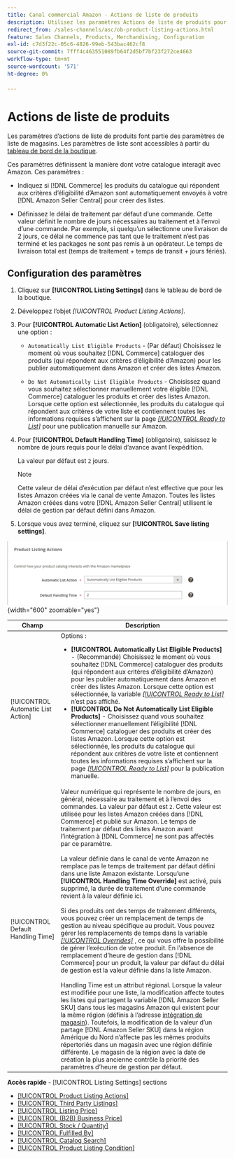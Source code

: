 ```yaml
---
title: Canal commercial Amazon - Actions de liste de produits
description: Utilisez les paramètres Actions de liste de produits pour définir comment votre catalogue de commerce interagit avec Amazon.
redirect_from: /sales-channels/asc/ob-product-listing-actions.html
feature: Sales Channels, Products, Merchandising, Configuration
exl-id: c7d3f22c-05c6-4826-99eb-543bac462cf8
source-git-commit: 7fff4c463551089fb64f2d5bf7bf23f272ce4663
workflow-type: tm+mt
source-wordcount: '571'
ht-degree: 0%

---
```


# Actions de liste de produits

Les paramètres d’actions de liste de produits font partie des paramètres de liste de magasins. Les paramètres de liste sont accessibles à partir du [tableau de bord de la boutique](./amazon-store-dashboard.md).

Ces paramètres définissent la manière dont votre catalogue interagit avec Amazon. Ces paramètres :

- Indiquez si [!DNL Commerce] les produits du catalogue qui répondent aux critères d’éligibilité d’Amazon sont automatiquement envoyés à votre [!DNL Amazon Seller Central] pour créer des listes.

- Définissez le délai de traitement par défaut d’une commande. Cette valeur définit le nombre de jours nécessaires au traitement et à l’envoi d’une commande. Par exemple, si quelqu’un sélectionne une livraison de 2 jours, ce délai ne commence pas tant que le traitement n’est pas terminé et les packages ne sont pas remis à un opérateur. Le temps de livraison total est (temps de traitement + temps de transit + jours fériés).

## Configuration des paramètres

1. Cliquez sur **[!UICONTROL Listing Settings]** dans le tableau de bord de la boutique.

1. Développez l’objet _[!UICONTROL Product Listing Actions]_.

1. Pour **[!UICONTROL Automatic List Action]** (obligatoire), sélectionnez une option :

   - `Automatically List Eligible Products` - (Par défaut) Choisissez le moment où vous souhaitez [!DNL Commerce] cataloguer des produits (qui répondent aux critères d’éligibilité d’Amazon) pour les publier automatiquement dans Amazon et créer des listes Amazon.

   - `Do Not Automatically List Eligible Products` - Choisissez quand vous souhaitez sélectionner manuellement votre éligible [!DNL Commerce] cataloguer les produits et créer des listes Amazon. Lorsque cette option est sélectionnée, les produits du catalogue qui répondent aux critères de votre liste et contiennent toutes les informations requises s’affichent sur la page [_[!UICONTROL Ready to List]_](./ready-to-list.md) pour une publication manuelle sur Amazon.

1. Pour **[!UICONTROL Default Handling Time]** (obligatoire), saisissez le nombre de jours requis pour le délai d’avance avant l’expédition.

   La valeur par défaut est `2` jours.

   >[!NOTE]
   >
   >Cette valeur de délai d’exécution par défaut n’est effective que pour les listes Amazon créées via le canal de vente Amazon. Toutes les listes Amazon créées dans votre [!DNL Amazon Seller Central] utilisent le délai de gestion par défaut défini dans Amazon.

1. Lorsque vous avez terminé, cliquez sur **[!UICONTROL Save listing settings]**.

![Actions de liste de produits](assets/amazon-product-listing-actions.png){width="600" zoomable="yes"}

| Champ | Description |
|------------------------------------|-----------------------------------------------------------------------------------------------------------------------------------------------------------------------------------------------------------------------------------------------------------------------------------------------------------------------------------------------------------------------------------------------------------------------------------------------------------------------------------------------------------------------------------------------------------------------------------------------------------------------------------------------------------------------------------------------------------------------------------------------------------------------------------------------------------------------------------------------------------------------------------------------------------------------------------------------------------------------------------------------------------------------------------------------------------------------------------------------------------------------------------------------------------------------------------------------------------------------------------------------------------------------------------------------------------------------------------------------------------------------------------------------------------------------------------------------------------------------------------------------------------------------------------------------------------------------------------------------------------------------------------------------------------------------------------------|
| [!UICONTROL Automatic List Action] | Options :<ul><li>**[!UICONTROL Automatically List Eligible Products]** - (Recommandé) Choisissez le moment où vous souhaitez [!DNL Commerce] cataloguer des produits (qui répondent aux critères d’éligibilité d’Amazon) pour les publier automatiquement dans Amazon et créer des listes Amazon. Lorsque cette option est sélectionnée, la variable [_[!UICONTROL Ready to List]_](./ready-to-list.md) n’est pas affiché. </li><li>**[!UICONTROL Do Not Automatically List Eligible Products]** - Choisissez quand vous souhaitez sélectionner manuellement l’éligibilité [!DNL Commerce] cataloguer des produits et créer des listes Amazon. Lorsque cette option est sélectionnée, les produits du catalogue qui répondent aux critères de votre liste et contiennent toutes les informations requises s’affichent sur la page [_[!UICONTROL Ready to List]_](./ready-to-list.md) pour la publication manuelle.</li></ul> |
| [!UICONTROL Default Handling Time] | Valeur numérique qui représente le nombre de jours, en général, nécessaire au traitement et à l’envoi des commandes. La valeur par défaut est `2`. Cette valeur est utilisée pour les listes Amazon créées dans [!DNL Commerce] et publié sur Amazon. Le temps de traitement par défaut des listes Amazon avant l’intégration à [!DNL Commerce] ne sont pas affectés par ce paramètre.<br><br>La valeur définie dans le canal de vente Amazon ne remplace pas le temps de traitement par défaut défini dans une liste Amazon existante. Lorsqu’une **[!UICONTROL Handling Time Override]** est activé, puis supprimé, la durée de traitement d’une commande revient à la valeur définie ici.<br><br>Si des produits ont des temps de traitement différents, vous pouvez créer un remplacement de temps de gestion au niveau spécifique au produit. Vous pouvez gérer les remplacements de temps dans la variable [_[!UICONTROL Overrides]_](./overrides.md) , ce qui vous offre la possibilité de gérer l’exécution de votre produit. En l’absence de remplacement d’heure de gestion dans [!DNL Commerce] pour un produit, la valeur par défaut du délai de gestion est la valeur définie dans la liste Amazon.<br><br>Handling Time est un attribut régional. Lorsque la valeur est modifiée pour une liste, la modification affecte toutes les listes qui partagent la variable [!DNL Amazon Seller SKU] dans tous les magasins Amazon qui existent pour la même région (définis à l’adresse [intégration de magasin](./store-integration.md)). Toutefois, la modification de la valeur d’un partage [!DNL Amazon Seller SKU] dans la région Amérique du Nord n’affecte pas les mêmes produits répertoriés dans un magasin avec une région définie différente. Le magasin de la région avec la date de création la plus ancienne contrôle la priorité des paramètres d’heure de gestion par défaut. |

**Accès rapide** - [!UICONTROL Listing Settings] sections

- [[!UICONTROL Product Listing Actions]](./product-listing-actions.md)
- [[!UICONTROL Third Party Listings]](./third-party-listing-settings.md)
- [[!UICONTROL Listing Price]](./listing-price.md)
- [[!UICONTROL (B2B) Business Price]](./business-pricing.md)
- [[!UICONTROL Stock / Quantity]](./stock-quantity.md)
- [[!UICONTROL Fulfilled By]](./fulfilled-by.md)
- [[!UICONTROL Catalog Search]](./catalog-search.md)
- [[!UICONTROL Product Listing Condition]](./product-listing-condition.md)
